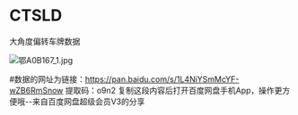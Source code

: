 # CTSLD
大角度偏转车牌数据

![鄂A0B167_1.jpg](images12/鄂A0B167_1.jpg)

#数据的网址为链接：https://pan.baidu.com/s/1L4NiYSmMcYF-wZB6RmSnow 
提取码：o9n2 
复制这段内容后打开百度网盘手机App，操作更方便哦--来自百度网盘超级会员V3的分享
